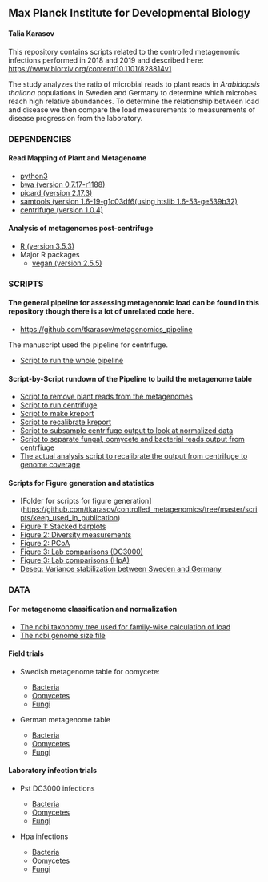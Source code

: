## Max Planck Institute for Developmental Biology
#### Talia Karasov
This repository contains scripts related to the controlled metagenomic infections performed in 2018 and 2019 and described here:
https://www.biorxiv.org/content/10.1101/828814v1

The study analyzes the ratio of microbial reads to plant reads in *Arabidopsis thaliana* populations in Sweden and Germany to determine which microbes reach high relative abundances. To determine the relationship between load and disease we then compare the load measurements to measurements of disease progression from the laboratory.

### DEPENDENCIES
#### Read Mapping of Plant and Metagenome
* [python3](https://www.python.org/download/releases/3.0/)
* [bwa (version 0.7.17-r1188)](https://github.com/lh3/bwa)
* [picard (version 2.17.3)](https://broadinstitute.github.io/picard/)
* [samtools (version 1.6-19-g1c03df6(using htslib 1.6-53-ge539b32)](http://www.htslib.org/)
* [centrifuge (version 1.0.4)](https://ccb.jhu.edu/software/centrifuge/manual.shtml)

#### Analysis of metagenomes post-centrifuge
* [R (version 3.5.3)](https://www.r-project.org/)
* Major R packages
  * [vegan (version 2.5.5)](https://cran.r-project.org/web/packages/vegan/index.html)

### SCRIPTS
#### The general pipeline for assessing metagenomic load can be found in this repository though there is a lot of unrelated code here.
* https://github.com/tkarasov/metagenomics_pipeline

The manuscript used the pipeline for centrifuge. 
* [Script to run the whole pipeline](https://github.com/tkarasov/metagenomics_pipeline/blob/master/centrifuge/final_centrifuge_total_pipeline.sh)

#### Script-by-Script rundown of the Pipeline to build the metagenome table
* [Script to remove plant reads from the metagenomes](https://github.com/tkarasov/metagenomics_pipeline/blob/master/centrifuge/run_plantRemoval_tlk_centrifuge.sh)
* [Script to run centrifuge](https://github.com/tkarasov/metagenomics_pipeline/blob/master/centrifuge/centrifuge_total_step1_v2.sh)
* [Script to make kreport](https://github.com/tkarasov/metagenomics_pipeline/blob/master/centrifuge/centrifuge_total_step2_v2.sh)
* [Script to recalibrate kreport](https://github.com/tkarasov/metagenomics_pipeline/blob/master/centrifuge/centrifuge_total_step3_v2.sh)
* [Script to subsample centrifuge output to look at normalized data](https://github.com/tkarasov/metagenomics_pipeline/blob/master/centrifuge/subsample_centrifuge_table.py)
* [Script to separate fungal, oomycete and bacterial reads output from centrfiuge](https://github.com/tkarasov/metagenomics_pipeline/blob/master/centrifuge/classify_eukaryote_prokaryote.py)
* [The actual analysis script to recalibrate the output from centrifuge to genome coverage](https://github.com/tkarasov/metagenomics_pipeline/blob/master/centrifuge/recalibrate_metagenome_table_centrifuge_v2.py)

#### Scripts for Figure generation and statistics
* [Folder for scripts for figure generation] (https://github.com/tkarasov/controlled_metagenomics/tree/master/scripts/keep_used_in_publication)
* [Figure 1: Stacked barplots](https://github.com/tkarasov/controlled_metagenomics/blob/master/scripts/keep_used_in_publication/figure1_stacked_barplots.Rmd)
* [Figure 2: Diversity measurements](https://github.com/tkarasov/controlled_metagenomics/blob/master/scripts/keep_used_in_publication/figure2_diversity_real.Rmd)
* [Figure 2: PCoA](https://github.com/tkarasov/controlled_metagenomics/blob/master/scripts/keep_used_in_publication/figure1_2_pcoa_statistics.Rmd)
* [Figure 3: Lab comparisons (DC3000)](https://github.com/tkarasov/controlled_metagenomics/blob/master/scripts/keep_used_in_publication/figure3_dc3000_reads_metagenome.Rmd)
* [Figure 3: Lab comparisons (HpA)](https://github.com/tkarasov/controlled_metagenomics/blob/master/scripts/keep_used_in_publication/figure3_hpa_reads_metagenome.Rmd)
* [Deseq: Variance stabilization between Sweden and Germany](https://github.com/tkarasov/controlled_metagenomics/blob/master/scripts/keep_used_in_publication/figureX_deseq_fin.Rmd)


### DATA 
#### For metagenome classification and normalization
* [The ncbi taxonomy tree used for family-wise calculation of load](https://github.com/tkarasov/metagenomics_pipeline/blob/master/data/megan_genus_tree_10_2_2018.tre)
* [The ncbi genome size file](https://github.com/tkarasov/metagenomics_pipeline/blob/master/data/genomes.csv)

#### Field trials
* Swedish metagenome table for oomycete:
  * [Bacteria](https://github.com/tkarasov/controlled_metagenomics/blob/master/data/swedish_meta_family_corrected_per_plant_bacteria.csv)
  * [Oomycetes](https://github.com/tkarasov/controlled_metagenomics/blob/master/data/swedish_meta_family_corrected_per_plant_oomycete.csv)
  * [Fungi](https://github.com/tkarasov/controlled_metagenomics/blob/master/data/swedish_meta_family_corrected_per_plant_fungi.csv)

* German metagenome table
  * [Bacteria](https://github.com/tkarasov/controlled_metagenomics/blob/master/data/german_meta_family_corrected_per_plant_bacteria.csv)
  * [Oomycetes](https://github.com/tkarasov/controlled_metagenomics/blob/master/data/german_meta_family_corrected_per_plant_oomycete.csv)
  * [Fungi](https://github.com/tkarasov/controlled_metagenomics/blob/master/data/german_meta_family_corrected_per_plant_fungi.csv)

#### Laboratory infection trials
* Pst DC3000 infections
   * [Bacteria](https://github.com/tkarasov/controlled_metagenomics/blob/master/data/dc3000_meta_family_corrected_per_plant_bacteria.csv)
   * [Oomycetes](https://github.com/tkarasov/controlled_metagenomics/blob/master/data/dc3000_meta_family_corrected_per_plant_oomycete.csv)
   * [Fungi](https://github.com/tkarasov/controlled_metagenomics/blob/master/data/dc3000_meta_family_corrected_per_plant_fungi.csv)
 
* Hpa infections
   * [Bacteria](https://github.com/tkarasov/controlled_metagenomics/blob/master/data/hpa_meta_family_corrected_per_plant_bacteria.csv)
   * [Oomycetes](https://github.com/tkarasov/controlled_metagenomics/blob/master/data/hpa_meta_family_corrected_per_plant_oomycete.csv)
   * [Fungi](https://github.com/tkarasov/controlled_metagenomics/blob/master/data/hpa_meta_family_corrected_per_plant_fungi.csv)

